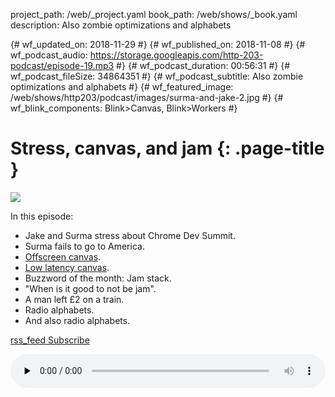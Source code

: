 project_path: /web/_project.yaml book_path: /web/shows/_book.yaml description: Also zombie optimizations and alphabets

{# wf_updated_on: 2018-11-29 #} {# wf_published_on: 2018-11-08 #} {# wf_podcast_audio: https://storage.googleapis.com/http-203-podcast/episode-19.mp3 #} {# wf_podcast_duration: 00:56:31 #} {# wf_podcast_fileSize: 34864351 #} {# wf_podcast_subtitle: Also zombie optimizations and alphabets #} {# wf_featured_image: /web/shows/http203/podcast/images/surma-and-jake-2.jpg #} {# wf_blink_components: Blink>Canvas, Blink>Workers #}

# Stress, canvas, and jam {: .page-title }

<img src="/web/shows/http203/podcast/images/surma-and-jake-2.jpg" class="attempt-right" />

In this episode:

* Jake and Surma stress about Chrome Dev Summit.
* Surma fails to go to America.
* [Offscreen canvas](/web/updates/2018/08/offscreen-canvas).
* [Low latency canvas](https://www.chromestatus.com/feature/6360971442388992).
* Buzzword of the month: Jam stack.
* "When is it good to not be jam".
* A man left £2 on a train.
* Radio alphabets.
* And also radio alphabets.

<a href="http://feeds.feedburner.com/Http203Podcast">
  <span class="material-icons">rss_feed</span>
  Subscribe
</a>

<audio style="width: 100%" src="https://storage.googleapis.com/http-203-podcast/episode-19.mp3"
controls preload="none"></audio>
